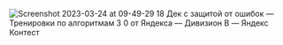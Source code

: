 ![Screenshot 2023-03-24 at 09-49-29 18  Дек с защитой от ошибок — Тренировки по алгоритмам 3 0 от Яндекса — Дивизион B — Яндекс Контест](https://user-images.githubusercontent.com/88425424/227446914-61a771dc-507c-4c76-af0d-5817c092d4b5.png)
